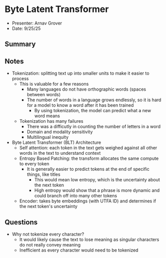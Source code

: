 # Byte Latent Transformer
- Presenter: Arnav Grover 
- Date: 9/25/25

## Summary

## Notes
- Tokenization: splitting text up into smaller units to make it easier to process
  - This is valuable for a few reasons
    - Many languages do not have orthographic words (spaces between words)
    - The number of words in a language grows endlessly, so it is hard for a model to know a word after it has been trained
      - By using tokenization, the model can predict what a new word means
  - Tokenization has many failures
    - There was a difficutly in counting the number of letters in a word
    - Domain and modality sensitivity
    - Multilingual inequity
- Byte Latent Transformer (BLT) Architecture
  - Self attention: each token in the text gets weighed against all other words in the text to understand context
  - Entropy Based Patching: the transform allocates the same compute to every token
    - It is generally easier to predict tokens at the end of specific things, like titles
      - This would mean low entropy, which is the uncertainty about the next token
      - High entropy would show that a phrase is more dynamic and could branch off into many other tokens
  - Encoder: takes byte embeddings (with UTFA ID) and determines if the next token's uncertainty

## Questions
- Why not tokenize every character?
  - It would likely cause the text to lose meaning as singular characters do not really convey meaning
  - Inefficient as every character would need to be tokenized
